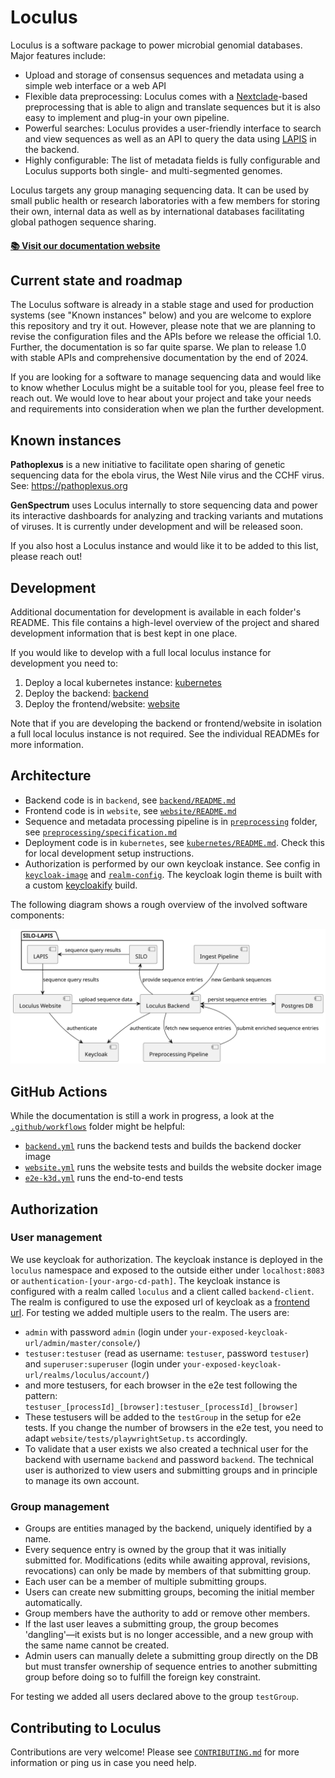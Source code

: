 # Loculus

Loculus is a software package to power microbial genomial databases. Major features include:

- Upload and storage of consensus sequences and metadata using a simple web interface or a web API
- Flexible data preprocessing: Loculus comes with a [Nextclade](https://clades.nextstrain.org)-based preprocessing that is able to align and translate sequences but it is also easy to implement and plug-in your own pipeline.
- Powerful searches: Loculus provides a user-friendly interface to search and view sequences as well as an API to query the data using [LAPIS](https://github.com/GenSpectrum/LAPIS) in the backend.
- Highly configurable: The list of metadata fields is fully configurable and Loculus supports both single- and multi-segmented genomes.

Loculus targets any group managing sequencing data. It can be used by small public health or research laboratories with a few members for storing their own, internal data as well as by international databases facilitating global pathogen sequence sharing.

#### [📚 Visit our documentation website](https://loculus.org/)

## Current state and roadmap

The Loculus software is already in a stable stage and used for production systems (see "Known instances" below) and you are welcome to explore this repository and try it out. However, please note that we are planning to revise the configuration files and the APIs before we release the official 1.0. Further, the documentation is so far quite sparse. We plan to release 1.0 with stable APIs and comprehensive documentation by the end of 2024.

If you are looking for a software to manage sequencing data and would like to know whether Loculus might be a suitable tool for you, please feel free to reach out. We would love to hear about your project and take your needs and requirements into consideration when we plan the further development.

## Known instances

**Pathoplexus** is a new initiative to facilitate open sharing of genetic sequencing data for the ebola virus, the West Nile virus and the CCHF virus. See: https://pathoplexus.org

**GenSpectrum** uses Loculus internally to store sequencing data and power its interactive dashboards for analyzing and tracking variants and mutations of viruses. It is currently under development and will be released soon.

If you also host a Loculus instance and would like it to be added to this list, please reach out!

## Development

Additional documentation for development is available in each folder's README. This file contains a high-level overview of the project and shared development information that is best kept in one place.

If you would like to develop with a full local loculus instance for development you need to:

1. Deploy a local kubernetes instance: [kubernetes](/kubernetes/README.md)
2. Deploy the backend: [backend](/backend/README.md)
3. Deploy the frontend/website: [website](/website/README.md)

Note that if you are developing the backend or frontend/website in isolation a full local loculus instance is not required. See the individual READMEs for more information.

## Architecture

- Backend code is in `backend`, see [`backend/README.md`](/backend/README.md)
- Frontend code is in `website`, see [`website/README.md`](/website/README.md)
- Sequence and metadata processing pipeline is in [`preprocessing`](/preprocessing) folder, see [`preprocessing/specification.md`](/preprocessing/specification.md)
- Deployment code is in `kubernetes`, see [`kubernetes/README.md`](/kubernetes/README.md).
  Check this for local development setup instructions.
- Authorization is performed by our own keycloak instance. See config in [`keycloak-image`](kubernetes/loculus/templates/keycloak-deployment.yaml) and [`realm-config`](kubernetes/loculus/templates/keycloak-config-map.yaml). The keycloak login theme is built with a custom [keycloakify](keycloak/keycloakify) build.

The following diagram shows a rough overview of the involved software components:

![architecture](./backend/docs/plantuml/architectureOverview.svg)

## GitHub Actions

While the documentation is still a work in progress, a look at the [`.github/workflows`](/.github/workflows) folder might be helpful:

- [`backend.yml`](/.github/workflows/backend.yml) runs the backend tests and builds the backend docker image
- [`website.yml`](/.github/workflows/website.yml) runs the website tests and builds the website docker image
- [`e2e-k3d.yml`](/.github/workflows/e2e-k3d.yml) runs the end-to-end tests

## Authorization


### User management

We use keycloak for authorization. The keycloak instance is deployed in the `loculus` namespace and exposed to the outside either under `localhost:8083` or `authentication-[your-argo-cd-path]`. The keycloak instance is configured with a realm called `loculus` and a client called `backend-client`. The realm is configured to use the exposed url of keycloak as a [frontend url](https://www.keycloak.org/server/hostname).
For testing we added multiple users to the realm. The users are:

- `admin` with password `admin` (login under `your-exposed-keycloak-url/admin/master/console/`)
- `testuser:testuser` (read as username: `testuser`, password `testuser`) and `superuser:superuser` (login under `your-exposed-keycloak-url/realms/loculus/account/`)
- and more testusers, for each browser in the e2e test following the pattern: `testuser_[processId]_[browser]:testuser_[processId]_[browser]`
- These testusers will be added to the `testGroup` in the setup for e2e tests. If you change the number of browsers in the e2e test, you need to adapt `website/tests/playwrightSetup.ts` accordingly.
- To validate that a user exists we also created a technical user for the backend with username `backend` and password `backend`. The technical user is authorized to view users and submitting groups and in principle to manage its own account.

### Group management

- Groups are entities managed by the backend, uniquely identified by a name.
- Every sequence entry is owned by the group that it was initially submitted for. Modifications (edits while awaiting approval, revisions, revocations) can only be made by members of that submitting group.
- Each user can be a member of multiple submitting groups.
- Users can create new submitting groups, becoming the initial member automatically.
- Group members have the authority to add or remove other members.
- If the last user leaves a submitting group, the group becomes 'dangling'—it exists but is no longer accessible, and a new group with the same name cannot be created.
- Admin users can manually delete a submitting group directly on the DB but must transfer ownership of sequence entries to another submitting group before doing so to fulfill the foreign key constraint.

For testing we added all users declared above to the group `testGroup`.

## Contributing to Loculus

Contributions are very welcome!
Please see [`CONTRIBUTING.md`](https://github.com/loculus-project/loculus/blob/main/CONTRIBUTING.md)
for more information or ping us in case you need help.
